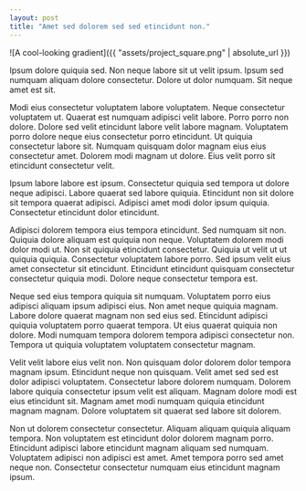 ```yaml
---
layout: post
title: "Amet sed dolorem sed sed etincidunt non."
---
```


![A cool-looking gradient]({{ "assets/project_square.png" | absolute_url }})

Ipsum dolore quiquia sed. Non neque labore sit ut velit ipsum. Ipsum sed numquam aliquam dolore consectetur. Dolore ut dolor numquam. Sit neque amet est sit.

<!--more-->

Modi eius consectetur voluptatem labore voluptatem. Neque consectetur voluptatem ut. Quaerat est numquam adipisci velit labore. Porro porro non dolore. Dolore sed velit etincidunt labore velit labore magnam. Voluptatem porro dolore neque eius consectetur porro etincidunt. Ut quiquia consectetur labore sit. Numquam quisquam dolor magnam eius eius consectetur amet. Dolorem modi magnam ut dolore. Eius velit porro sit etincidunt consectetur velit.

Ipsum labore labore est ipsum. Consectetur quiquia sed tempora ut dolore neque adipisci. Labore quaerat sed labore quiquia. Etincidunt non sit dolore sit tempora quaerat adipisci. Adipisci amet modi dolor ipsum quiquia. Consectetur etincidunt dolor etincidunt.

Adipisci dolorem tempora eius tempora etincidunt. Sed numquam sit non. Quiquia dolore aliquam est quiquia non neque. Voluptatem dolorem modi dolor modi ut. Non sit quiquia etincidunt consectetur. Quiquia ut velit ut ut quiquia quiquia. Consectetur voluptatem labore porro. Sed ipsum velit eius amet consectetur sit etincidunt. Etincidunt etincidunt quisquam consectetur consectetur quiquia modi. Dolore neque consectetur tempora est.

Neque sed eius tempora quiquia sit numquam. Voluptatem porro eius adipisci aliquam ipsum adipisci eius. Non amet neque quiquia magnam. Labore dolore quaerat magnam non sed eius sed. Etincidunt adipisci quiquia voluptatem porro quaerat tempora. Ut eius quaerat quiquia non dolore. Modi numquam tempora dolorem tempora adipisci consectetur non. Tempora ut quiquia voluptatem voluptatem consectetur magnam.

Velit velit labore eius velit non. Non quisquam dolor dolorem dolor tempora magnam ipsum. Etincidunt neque non quisquam. Velit amet sed sed est dolor adipisci voluptatem. Consectetur labore dolorem numquam. Dolorem labore quiquia consectetur ipsum velit est aliquam. Magnam dolore modi est eius etincidunt sit. Magnam amet modi numquam quiquia etincidunt magnam magnam. Dolore voluptatem sit quaerat sed labore sit dolorem.

Non ut dolorem consectetur consectetur. Aliquam aliquam quiquia aliquam tempora. Non voluptatem est etincidunt dolor dolorem magnam porro. Etincidunt adipisci labore etincidunt magnam aliquam sed numquam. Voluptatem adipisci non adipisci est amet. Amet tempora porro sed amet neque non. Consectetur consectetur numquam eius etincidunt magnam ipsum.